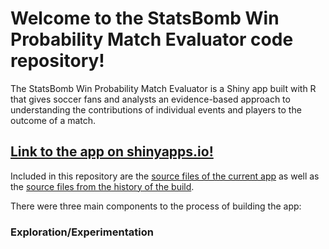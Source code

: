 # Welcome to the StatsBomb Win Probability Match Evaluator code repository!

The StatsBomb Win Probability Match Evaluator is a Shiny app built with R that gives soccer fans and analysts an evidence-based approach to understanding the contributions of individual events and players to the outcome of a match.

## [Link to the app on shinyapps.io!](https://janlmoffett.shinyapps.io/StatsBomb_WP_Match_Evaluator/)

Included in this repository are the [source files of the current app](app_final/) as well as the [source files from the history of the build](build_history/).

There were three main components to the process of building the app:

### Exploration/Experimentation
